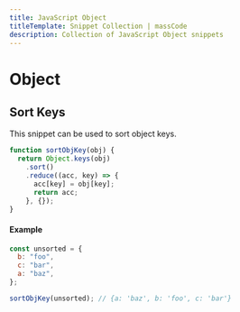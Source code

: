 ```yaml
---
title: JavaScript Object
titleTemplate: Snippet Collection | massCode
description: Collection of JavaScript Object snippets
---
```


# Object

## Sort Keys

This snippet can be used to sort object keys.

```js
function sortObjKey(obj) {
  return Object.keys(obj)
    .sort()
    .reduce((acc, key) => {
      acc[key] = obj[key];
      return acc;
    }, {});
}
```

#### Example

```js
const unsorted = {
  b: "foo",
  c: "bar",
  a: "baz",
};

sortObjKey(unsorted); // {a: 'baz', b: 'foo', c: 'bar'}
```
